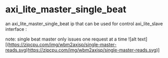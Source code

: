 # axi_lite_master_single_beat
an axi_lite_master_single_beat ip that can be used for control axi_lite_slave interface : 

note:
single beat master only issues one request at a time
![alt text][(https://zipcpu.com/img/wbm2axisp/single-master-reads.svg)https://zipcpu.com/img/wbm2axisp/single-master-reads.svg)]
